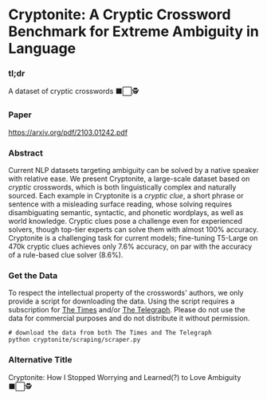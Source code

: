 # Cryptonite: A Cryptic Crossword Benchmark for Extreme Ambiguity in Language

### tl;dr

A dataset of cryptic crosswords :black_large_square::white_large_square::detective:

### Paper

https://arxiv.org/pdf/2103.01242.pdf

### Abstract

Current NLP datasets targeting ambiguity can be solved by a native speaker with relative ease.
We present Cryptonite, a large-scale dataset based on _cryptic_ crosswords, which is both linguistically complex and naturally sourced.
Each example in Cryptonite is a _cryptic clue_, a short phrase or sentence with a misleading surface reading, whose solving requires disambiguating semantic, syntactic, and phonetic wordplays, as well as world knowledge.
Cryptic clues pose a challenge even for experienced solvers, though top-tier experts can solve them with almost 100% accuracy.
Cryptonite is a challenging task for current models; fine-tuning T5-Large on 470k cryptic clues achieves only 7.6% accuracy, on par with the accuracy of a rule-based clue solver (8.6%).

### Get the Data

To respect the intellectual property of the crosswords' authors, we only provide a script for downloading the data. Using the script requires a subscription for [The Times](https://globalstore.thetimes.co.uk/?ILC=INTL-TNL_The_Times-Conversion_Page-Homepage-2020) and/or [The Telegraph](https://puzzles.telegraph.co.uk/subscribe?icid=puzzles_reg_subnavbar). Please do not use the data for commercial purposes and do not distribute it without permission.

```
# download the data from both The Times and The Telegraph
python cryptonite/scraping/scraper.py
```


### Alternative Title
Cryptonite: How I Stopped Worrying and Learned(?) to Love Ambiguity :black_large_square::white_large_square::detective:
